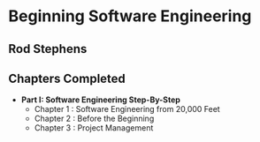 # Beginning Software Engineering
## Rod Stephens


## Chapters Completed

- **Part I: Software Engineering Step-By-Step**
  - Chapter 1 : Software Engineering from 20,000 Feet
  - Chapter 2 : Before the Beginning
  - Chapter 3 : Project Management
 
